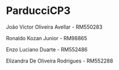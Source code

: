 # ParducciCP3

João Victor Oliveira Avellar - RM550283


Ronaldo Kozan Junior - RM98865  


Enzo Luciano Duarte - RM552486 


Elizandra De Oliveira Rodrigues - RM552288
